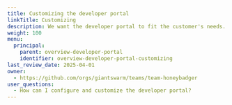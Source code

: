 ```yaml
---
title: Customizing the developer portal
linkTitle: Customizing
description: We want the developer portal to fit the customer's needs. This section is about all the ways you can adapt it to your requirements.
weight: 100
menu:
  principal:
    parent: overview-developer-portal
    identifier: overview-developer-portal-customizing
last_review_date: 2025-04-01
owner:
  - https://github.com/orgs/giantswarm/teams/team-honeybadger
user_questions:
  - How can I configure and customize the developer portal?
---
```

